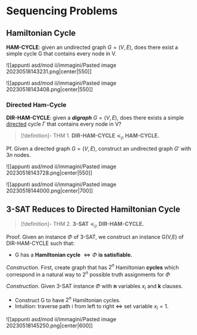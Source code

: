 # Sequencing Problems

## Hamiltonian Cycle

**HAM-CYCLE**: given an undirected graph $G = (V, E)$, does there exist a simple cycle G that contains every node in V.

![[appunti asd/mod ii/immagini/Pasted image 20230518143231.png|center|550]]

![[appunti asd/mod ii/immagini/Pasted image 20230518143408.png|center|550]]

### Directed Ham-Cycle

**DIR-HAM-CYCLE**: given a _**digraph**_ $G = (V, E)$, does there exists a simple <u>directed</u> cycle $\Gamma$ that contains every node in V?

>[!definition]- THM 1. 
>**DIR-HAM-CYCLE** $\preceq_p$ **HAM-CYCLE.**

Pf. Given a directed graph $G = (V, E)$, construct an undirected graph $G'$ with $3n$ nodes.

![[appunti asd/mod ii/immagini/Pasted image 20230518143728.png|center|550]]

![[appunti asd/mod ii/immagini/Pasted image 20230518144000.png|center|700]]


## 3-SAT Reduces to Directed Hamiltonian Cycle

>[!definition]- THM 2. 
>**3-SAT** $\preceq_p$ **DIR-HAM-CYCLE.**

Proof. Given an instance $\Phi$ of 3-SAT, we construct an instance G(V,E) of DIR-HAM-CYCLE such that:
- G has a **Hamiltonian cycle** $\iff \Phi$ **is satisfiable.**

_Construction_. First, create graph that has $2^n$ Hamiltonian **cycles** which correspond in a natural way to $2^n$ possible truth assignments for $\Phi$

_Construction_. Given 3-SAT instance $\Phi$ with **n** variables $x_i$ and **k** clauses.
- Construct G to have $2^n$ Hamiltonian cycles.
- Intuition: traverse path i from left to right $\iff$ set variable $x_i = 1.$

![[appunti asd/mod ii/immagini/Pasted image 20230518145250.png|center|600]]



